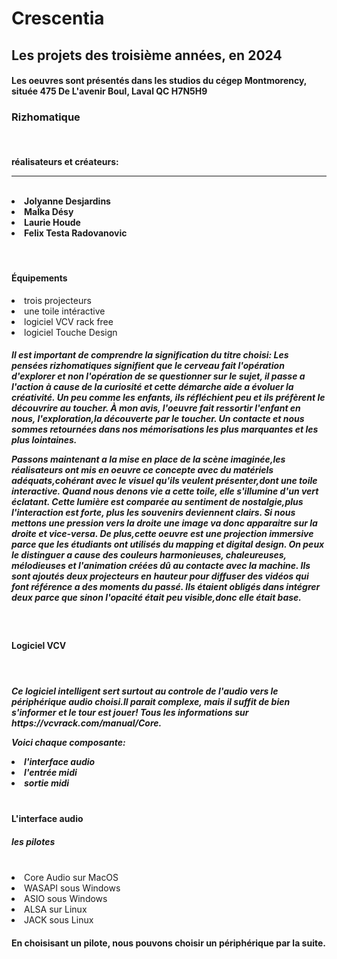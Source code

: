 <h1>Crescentia</h1>

<h2>Les projets des troisième années, en 2024</h2>

<h4>Les oeuvres sont présentés dans les studios du cégep Montmorency, située 475 De L'avenir Boul, Laval QC H7N5H9</h4>

<h3>Rizhomatique</h3>
<br>
<h4>
  réalisateurs et créateurs:
  <hr>
  <br>
  <li>Jolyanne Desjardins</li>
  <li>MaÏka Désy</li>
  <li>Laurie Houde</li>
  <li>Felix Testa Radovanovic</li>
</h4>
<br>
<h4>Équipements</h4>
<li>trois projecteurs</li>
<li>une toile intéractive</li>
<li>logiciel VCV rack free</li>
<li>logiciel Touche Design</li>

<h5>
  Il est important de comprendre la signification du titre choisi:
  Les pensées rizhomatiques signifient que le cerveau fait l'opération d'explorer et non l'opération de se questionner sur le sujet,
  il passe a l'action à cause de la curiosité et cette démarche aide a évoluer la créativité.
  Un peu comme les enfants, ils réfléchient peu et ils préfèrent le découvrire au toucher.
  À mon avis, l'oeuvre fait ressortir l'enfant en nous, l'exploration,la découverte par le toucher.
  Un contacte et nous sommes retournées dans nos mémorisations les plus marquantes et les plus lointaines.
  
  Passons maintenant a la mise en place de la scène imaginée,les réalisateurs ont mis en oeuvre ce concepte avec du matériels adéquats,cohérant avec le visuel qu'ils veulent présenter,dont une toile interactive.
  Quand nous denons vie a cette toile, elle s'illumine d'un vert éclatant. Cette lumière est comparée au sentiment de nostalgie,plus l'interaction est forte, plus les souvenirs deviennent clairs.
  Si nous mettons une pression vers la droite une image va donc apparaitre sur la droite et vice-versa.
  De plus,cette oeuvre est une projection immersive parce que les étudiants ont utilisés du mapping et digital design.
  On peux le distinguer a cause des couleurs harmonieuses, chaleureuses, mélodieuses et l'animation créées dû au contacte avec la machine.
  Ils sont ajoutés deux projecteurs en hauteur pour diffuser des vidéos qui font référence a des moments du passé.
  Ils étaient obligés dans intégrer deux parce que sinon l'opacité était peu visible,donc elle était base.
</h5>
<br>
<h4>Logiciel VCV</h4>
<br>
<h5>
  Ce logiciel intelligent sert surtout au controle de l'audio vers le périphérique audio choisi.Il parait complexe, mais il suffit de bien s'informer et le tour est jouer!
  Tous les informations sur https://vcvrack.com/manual/Core.

  Voici chaque composante:
  <li>l'interface audio</li>
   <li>l'entrée midi</li>
    <li>sortie midi</li>
  <br>
  <h4>L'interface audio</h4>
  <h5>les pilotes</h5>
  <br>
  <li>Core Audio sur MacOS
  <li>WASAPI sous Windows</li>
  <li>ASIO sous Windows</li>
  <li>ALSA sur Linux</li>
  <li>JACK sous Linux</li>
</h5>
<h4>En choisisant un pilote, nous pouvons choisir un périphérique par la suite.</h4>



